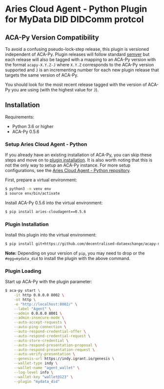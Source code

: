 # Aries Cloud Agent - Python Plugin for MyData DID DIDComm protcol

## ACA-Py Version Compatibility

To avoid a confusing pseudo-lock-step release, this plugin is
versioned independent of ACA-Py. Plugin releases will follow standard
[semver](semver.org) but each release will also be tagged with a mapping to an
ACA-Py version with the format `acapy-X.Y.Z-J` where `X.Y.Z` corresponds to the
ACA-Py version supported and `J` is an incrementing number for each new plugin
release that targets the same version of ACA-Py.

You should look for the most recent release tagged with the version of ACA-Py
you are using (with the highest value for `J`).

## Installation

Requirements:
- Python 3.6 or higher
- ACA-Py 0.5.6

### Setup Aries Cloud Agent - Python

If you already have an existing installation of ACA-Py, you can skip these steps
and move on to [plugin installation](#plugin-installation). It is also worth
noting that this is not the only way to setup an ACA-Py instance. For more setup
configurations, see the [Aries Cloud Agent - Python
repository](https://github.com/hyperledger/aries-cloudagent-python).

First, prepare a virtual environment:
```sh
$ python3 -m venv env
$ source env/bin/activate
```

Install ACA-Py 0.5.6 into the virtual environment:
```sh
$ pip install aries-cloudagent==0.5.6
```

### Plugin Installation

Install this plugin into the virtual environment:

```sh
$ pip install git+https://github.com/decentralised-dataexchange/acapy-mydata-did-protocol.git@master
```

**Note:** Depending on your version of `pip`, you may need to drop or the
`#egg=mydata_did` to install the plugin with the above command.

### Plugin Loading
Start up ACA-Py with the plugin parameter:
```sh
$ aca-py start \
    -it http 0.0.0.0 8002 \
    -ot http \
    -e "http://localhost:8002/" \
    --label "Agent" \
    --admin 0.0.0.0 8001 \
    --admin-insecure-mode \
    --auto-accept-requests \
    --auto-ping-connection \
    --auto-respond-credential-offer \
    --auto-respond-credential-request \
    --auto-store-credential \
    --auto-respond-presentation-proposal \
    --auto-respond-presentation-request \
    --auto-verify-presentation \
    --genesis-url https://indy.igrant.io/genesis \
    --wallet-type indy \
    --wallet-name "agent_wallet" \
    --log-level info \
    --wallet-key "wallet@123" \
    --plugin "mydata_did"
```